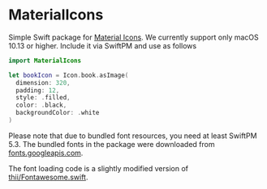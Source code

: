 # MaterialIcons

Simple Swift package for [Material Icons][material-icons]. We currently support only macOS 10.13 or higher. 
Include it via SwiftPM and use as follows

```swift
import MaterialIcons

let bookIcon = Icon.book.asImage(
  dimension: 320,
  padding: 12,
  style: .filled,
  color: .black,
  backgroundColor: .white
)
```

Please note that due to bundled font resources, you need at least SwiftPM 5.3.
The bundled fonts in the package were downloaded from [fonts.googleapis.com][font-download-link].

The font loading code is a slightly modified version of [thii/Fontawesome.swift][thii-fontawesome].

[material-icons]: https://material.io/resources/icons
[font-download-link]: https://fonts.googleapis.com/css?family=Material+Icons|Material+Icons+Outlined|Material+Icons+Two+Tone|Material+Icons+Round|Material+Icons+Sharp
[thii-fontawesome]: https://github.com/thii/FontAwesome.swift
